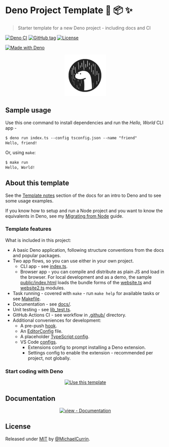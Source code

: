 # Deno Project Template 🦕 📦 ✨
> Starter template for a new Deno project - including docs and CI

[![Deno CI](https://github.com/MichaelCurrin/deno-project-template/workflows/Deno%20CI/badge.svg)](https://github.com/MichaelCurrin/deno-project-template/actions?query=workflow:"Deno+CI" "GitHub Actions CI")
[![GitHub tag](https://img.shields.io/github/tag/MichaelCurrin/deno-project-template?include_prereleases=&sort=semver)](https://github.com/MichaelCurrin/deno-project-template/releases/)
[![License](https://img.shields.io/badge/License-MIT-blue)](#license)

[![Made with Deno](https://img.shields.io/badge/Deno-1.x-blue?logo=deno&logoColor=white)](https://deno.land)


<div align="center">
    <a href="https://deno.land" title="Go to Deno homepage">
        <img src="https://raw.githubusercontent.com/github/explore/master/topics/deno/deno.png"
             alt="node icon"
             width="130" height="130" />
    </a>
</div>


## Sample usage

Use this one command to install dependencies and run the _Hello, World_ CLI app - 

```console
$ deno run index.ts --config tsconfig.json --name "friend"
Hello, friend!
```

Or, using `make`:

```console
$ make run
Hello, World!
```


## About this template

<!-- TODO: Delete this section on your copy of this template. -->

See the [Template notes](/docs/template-notes/) section of the docs for an intro to Deno and to see some usage examples.

If you know how to setup and run a Node project and you want to know the equivalents in Deno, see my [Migrating from Node](https://michaelcurrin.github.io/dev-cheatsheets/cheatsheets/javascript/deno/migrating-from-node.html) guide.

### Template features

What is included in this project:

- A basic Deno application, following structure conventions from the docs and popular packages.
- Two app flows, so you can use either in your own project.
    - CLI app - see [index.ts](/index.ts).
    - Browser app - you can compile and distribute as plain JS and load in the browser. For local development and as a demo, the sample [public/index.html](/public/index.html) loads the bundle forms of the [website.ts](/website.ts) and [website2.ts](/website2.ts) modules.
- Task running - covered with `make` - run `make help` for available tasks or see [Makefile](/Makefile).
- Documentation - see [docs/](/docs/).
- Unit testing - see [lib_test.ts](/lib_test.ts).
- GitHub Actions CI - see workflow in [.github/](/.github/) directory.
- Additional conveniences for development:
    - A pre-push [hook](/hooks/).
    - An [EditorConfig](/.editorconfig) file.
    - A placeholder [TypeScript config](/.tsconfig).
    - VS Code [configs](/.vscode).
        - Extensions config to prompt installing a Deno extension.
        - Settings config to enable the extension - recommended per project, not globally.

### Start coding with Deno

<div align="center">

[![Use this template](https://img.shields.io/badge/Generate-Use_this_template-2ea44f?style=for-the-badge)](https://github.com/MichaelCurrin/deno-project-template/generate)

</div>


## Documentation

<div align="center">

[![view - Documentation](https://img.shields.io/badge/view-Documentation-blue?style=for-the-badge)](/docs/)

</div>


## License

Released under [MIT](/LICENSE) by [@MichaelCurrin](https://github.com/MichaelCurrin).
